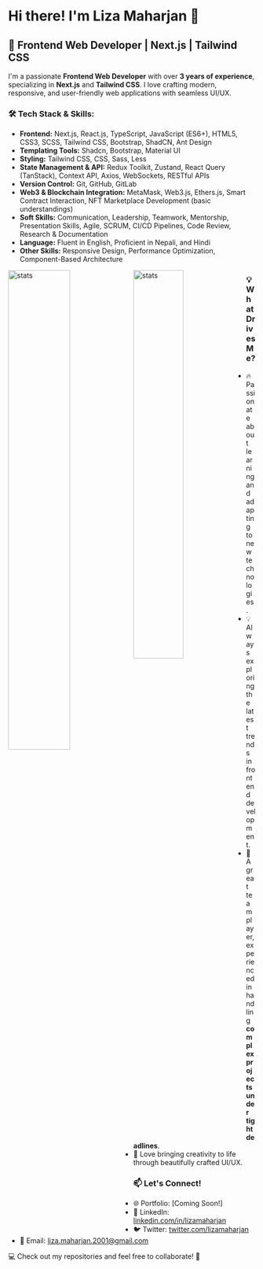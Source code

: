 # Hi there! I'm Liza Maharjan 👋

## 🚀 Frontend Web Developer | Next.js | Tailwind CSS

I'm a passionate **Frontend Web Developer** with over **3 years of experience**, specializing in **Next.js** and **Tailwind CSS**. I love crafting modern, responsive, and user-friendly web applications with seamless UI/UX.

### 🛠 Tech Stack & Skills:
- **Frontend:** Next.js, React.js, TypeScript, JavaScript (ES6+), HTML5, CSS3, SCSS, Tailwind CSS, Bootstrap, ShadCN, Ant Design
- **Templating Tools:** Shadcn, Bootstrap, Material UI
- **Styling:** Tailwind CSS, CSS, Sass, Less
- **State Management & API:** Redux Toolkit, Zustand, React Query (TanStack), Context API, Axios, WebSockets, RESTful APIs
- **Version Control:** Git, GitHub, GitLab
- **Web3 & Blockchain Integration:** MetaMask, Web3.js, Ethers.js, Smart Contract Interaction, NFT Marketplace Development (basic understandings)
- **Soft Skills:** Communication, Leadership, Teamwork, Mentorship, Presentation Skills, Agile, SCRUM, CI/CD Pipelines, Code Review, Research & Documentation
- **Language:** Fluent in English, Proficient in Nepali, and Hindi
- **Other Skills:** Responsive Design, Performance Optimization, Component-Based Architecture

<img alt="stats" align="left" width="50%" src="https://github-readme-stats.vercel.app/api/top-langs/?username=lizamaharjan&hide=java&hide_progress=true" />
<img alt="stats" align="left" width="45%" src="https://github-readme-stats.vercel.app/api/top-langs/?username=lizamaharjan&hide=java&layout=donut" />

### 💡 What Drives Me?
- 🔥 Passionate about learning and adapting to new technologies.
- 💡 Always exploring the latest trends in frontend development.
- 🤝 A great team player, experienced in handling **complex projects under tight deadlines**.
- 🎨 Love bringing creativity to life through beautifully crafted UI/UX.

### 📫 Let's Connect!
- 🌐 Portfolio: [Coming Soon!]
- 💼 LinkedIn: [linkedin.com/in/lizamaharjan](https://www.linkedin.com/in/lizamaharjan/)
- 🐦 Twitter: [twitter.com/lizamaharjan](https://x.com/LizaMaharjan_)
- 📩 Email: [liza.maharjan.2001@gmail.com](liza.maharjan.2001@gmail.com)

💻 Check out my repositories and feel free to collaborate! 🚀



<!--
Here are some ideas to get you started:

- 🔭 I’m currently working on ...
- 🌱 I’m currently learning ...
- 👯 I’m looking to collaborate on ...
- 🤔 I’m looking for help with ...
- 💬 Ask me about ...
- 📫 How to reach me: ...
- 😄 Pronouns: ...
- ⚡ Fun fact: ...
-->
